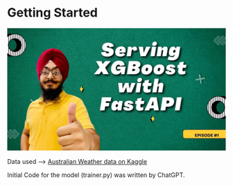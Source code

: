 # Getting Started

[![thumbnail.jpg](thumbnail.jpg)](https://youtu.be/p_ROdObEtds)

Data used --> [Australian Weather data on Kaggle](https://www.kaggle.com/datasets/arunavakrchakraborty/australia-weather-data/data)

Initial Code for the model (trainer.py) was written by ChatGPT.

